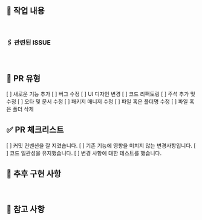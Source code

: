 ## 📝 작업 내용
<br />

### 🖇️ 관련된 ISSUE
<br />

## 📍 PR 유형
[ ] 새로운 기능 추가
[ ] 버그 수정
[ ] UI 디자인 변경
[ ] 코드 리팩토링
[ ] 주석 추가 및 수정
[ ] 오타 및 문서 수정
[ ] 패키지 매니저 수정
[ ] 파일 혹은 폴더명 수정
[ ] 파일 혹은 폴더 삭제
<br />

## ✅ PR 체크리스트
[ ] 커밋 컨벤션을 잘 지켰습니다.
[ ] 기존 기능에 영향을 미치지 않는 변경사항입니다.
[ ] 코드 일관성을 유지했습니다.
[ ] 변경 사항에 대한 테스트를 했습니다.
<br />

## 🔧 추후 구현 사항
<br />

## 👀 참고 사항
<br />
